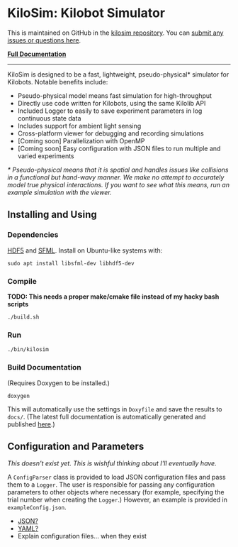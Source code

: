 # KiloSim: Kilobot Simulator

This is maintained on GitHub in the [kilosim repository](https://github.com/jtebert/kilosim). You can [submit any issues or questions here](https://github.com/jtebert/kilosim/issues).

[__Full Documentation__](https://jtebert.github.io/kilosim/index.html)

---

KiloSim is designed to be a fast, lightweight, pseudo-physical* simulator for Kilobots. Notable benefits include:

- Pseudo-physical model means fast simulation for high-throughput
- Directly use code written for Kilobots, using the same Kilolib API
- Included Logger to easily to save experiment parameters in log continuous state data
- Includes support for ambient light sensing
- Cross-platform viewer for debugging and recording simulations
- [Coming soon] Parallelization with OpenMP
- [Coming soon] Easy configuration with JSON files to run multiple and varied experiments

*\* Pseudo-physical means that it is spatial and handles issues like collisions in a functional but hand-wavy manner. We make no attempt to accurately model true physical interactions. If you want to see what this means, run an example simulation with the viewer.*

## Installing and Using

### Dependencies

[HDF5](https://portal.hdfgroup.org/display/HDF5/HDF5) and [SFML](https://www.sfml-dev.org/index.php). Install on Ubuntu-like systems with:

 `sudo apt install libsfml-dev libhdf5-dev`

### Compile

**TODO: This needs a proper make/cmake file instead of my hacky bash scripts**

`./build.sh`

### Run

`./bin/kilosim`

### Build Documentation

(Requires Doxygen to be installed.)

`doxygen`

This will automatically use the settings in `Doxyfile` and save the results to `docs/`. (The latest full documentation is automatically generated and published [here](https://jtebert.github.io/kilosim/index.html).)

## Configuration and Parameters

*This doesn't exist yet. This is wishful thinking about I'll eventually have.*

A `ConfigParser` class is provided to load JSON configuration files and pass them to a `Logger`. The user is responsible for passing any configuration parameters to other objects where necessary (for example, specifying the trial number when creating the `Logger`.) However, an example is provided in `exampleConfig.json`.

- [JSON?](https://github.com/nlohmann/json)
- [YAML?](https://github.com/jbeder/yaml-cpp)
- Explain configuration files... when they exist
